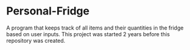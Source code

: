 # Personal-Fridge
A program that keeps track of all items and their quantities in the fridge based on user inputs. This project was started 2 years before this repository was created. 
